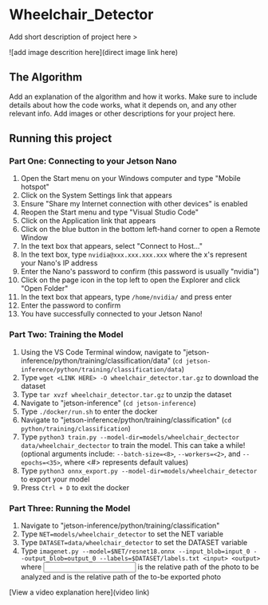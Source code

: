 # Wheelchair_Detector

 Add short description of project here >

![add image descrition here](direct image link here)

## The Algorithm

Add an explanation of the algorithm and how it works. Make sure to include details about how the code works, what it depends on, and any other relevant info. Add images or other descriptions for your project here. 

## Running this project

### Part One: Connecting to your Jetson Nano
1. Open the Start menu on your Windows computer and type "Mobile hotspot"
2. Click on the System Settings link that appears
3. Ensure "Share my Internet connection with other devices" is enabled
4. Reopen the Start menu and type "Visual Studio Code"
5. Click on the Application link that appears
6. Click on the blue button in the bottom left-hand corner to open a Remote Window
7. In the text box that appears, select "Connect to Host..."
8. In the text box, type ```nvidia@xxx.xxx.xxx.xxx``` where the x's represent your Nano's IP address
9. Enter the Nano's password to confirm (this password is usually "nvidia")
10. Click on the page icon in the top left to open the Explorer and click "Open Folder"
12. In the text box that appears, type ```/home/nvidia/``` and press enter
13. Enter the password to confirm
14. You have successfully connected to your Jetson Nano!

### Part Two: Training the Model
1. Using the VS Code Terminal window, navigate to "jetson-inference/python/training/classification/data" (```cd jetson-inference/python/training/classification/data```)
2. Type ```wget <LINK HERE> -O wheelchair_detector.tar.gz``` to download the dataset
3. Type ```tar xvzf wheelchair_detector.tar.gz``` to unzip the dataset
4. Navigate to "jetson-inference" (```cd jetson-inference```)
5. Type ```./docker/run.sh``` to enter the docker
6. Navigate to "jetson-inference/python/training/classification" (```cd python/training/classification```)
7. Type ```python3 train.py --model-dir=models/wheelchair_dectector data/wheelchair_dectector``` to train the model. This can take a while! (optional arguments include: ```--batch-size=<8>```, ```--workers=<2>```, and ```--epochs=<35>```, where <#> represents default values)
8. Type ```python3 onnx_export.py --model-dir=models/wheelchair_detector``` to export your model
9. Press ```Ctrl + D``` to exit the docker

### Part Three: Running the Model
1. Navigate to "jetson-inference/python/training/classification"
2. Type ```NET=models/wheelchair_detector``` to set the NET variable
3. Type ```DATASET=data/wheelchair_detector``` to set the DATASET variable
4. Type ```imagenet.py --model=$NET/resnet18.onnx --input_blob=input_0 --output_blob=output_0 --labels=$DATASET/labels.txt <input> <output>``` where <input> is the relative path of the photo to be analyzed and <output> is the relative path of the to-be exported photo

[View a video explanation here](video link)
